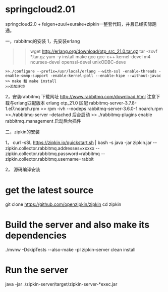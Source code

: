 # springcloud2.01
springcloud2.0 + feigen+zuul+eurake+zipkin一整套代码，并且已经实际跑通。


一，rabbitmq的安装
  1，先安装erlang
   >> wget http://erlang.org/download/otp_src_21.0.tar.gz
   >>  tar  -zxvf  *.tar.gz
   >>  yum -y install make gcc gcc-c++ kernel-devel m4 ncurses-devel openssl-devel unixODBC-deve
  
    >>./configure --prefix=/usr/local/erlang --with-ssl -enable-threads -enable-smmp-support -enable-kernel-poll --enable-hipe --without-javac
    >> make 和 make install
    >>添加环境 
    
   2，安装rabbitmq 
     下载网址  http://www.rabbitmq.com/download.html
     注意下载与erlang匹配版本  erlang otp_21.0 区配 rabbitmq-server-3.7.8-1.el7.noarch.rpm
     >> rpm -ivh --nodeps rabbitmq-server-3.6.0-1.noarch.rpm
     >>./rabbitmq-server –detached 后台启动
     >> ./rabbitmq-plugins enable rabbitmq_management 启动后台插件
     
     


二，zipkin的安装

1，
   curl -sSL https://zipkin.io/quickstart.sh | bash -s
   java -jar zipkin.jar --zipkin.collector.rabbitmq.addresses=xxxxx --zipkin.collector.rabbitmq.password=rabbitmq --zipkin.collector.rabbitmq.username=rabbit
   
2， 源码编译安装
  # get the latest source
  git clone https://github.com/openzipkin/zipkin
  cd zipkin
  # Build the server and also make its dependencies
  ./mvnw -DskipTests --also-make -pl zipkin-server clean install
  # Run the server
  java -jar ./zipkin-server/target/zipkin-server-*exec.jar
  
  




